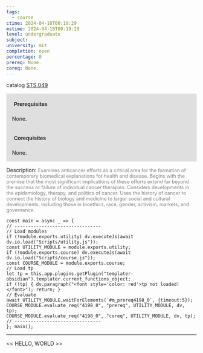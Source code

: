 ```yaml
---
tags:
  - course
ctime: 2024-04-18T00:19:29
mstime: 2024-04-18T00:19:29
level: undergraduate
subject: 
university: mit
completion: open
percentage: 0
prereq: None.
coreq: None.
---
```


catalog [STS.049](http://student.mit.edu/catalog/mSTSa.html#STS.049)

<span style="display: block; padding: 15px; background-color: rgb(100, 100, 100, 0.2);"><font id="m_prereq4198_0" style="display: block; font-family: Arial, sans-serif; font-weight: bold; padding: 5px">Prerequisites</font><br><span id="prereq4198_0">None.</span></span>
<span style="display: block; padding: 15px; background-color: rgb(100, 100, 100, 0.2);"><font id="m_coreq4198_0" style="display: block; font-family: Arial, sans-serif; font-weight: bold; padding: 5px">Corequisites</font><br><span id="coreq4198_0">None.</span></span>

<font style="">Description:</font>
<font style="color: grey; font-size: 0.8rem;">Examines anticancer efforts as a critical area for the formation of contemporary biomedical explanations for health and disease. Begins with the premise that the most significant implications of these efforts extend far beyond the success or failure of individual cancer therapies. Considers developments in the epidemiology, therapy, and politics of cancer. Uses the history of cancer to connect the history of biology and medicine to larger social and cultural developments, including those in bioethics, race, gender, activism, markets, and governance.</font>

```dataviewjs
const main = async _ => {
// --------------------------------
// Load modules
if (!module.exports.utility) dv.executeJs(await dv.io.load("Scripts/utility.js"));
const UTILITY_MODULE = module.exports.utility;
if (!module.exports.course) dv.executeJs(await dv.io.load("Scripts/course.js"));
const COURSE_MODULE = module.exports.course;
// Load tp
let tp = this.app.plugins.getPlugin("templater-obsidian").templater.current_functions_object;
if (!tp) { dv.paragraph("<font style='color: red'>tp not loaded!</font>"); return; }
// Evaluate
await UTILITY_MODULE.waitForElements(`#m_prereq4198_0`, {timeout:5});
COURSE_MODULE.evaluate_req("4198_0", "prereq", UTILITY_MODULE, dv, tp);
COURSE_MODULE.evaluate_req("4198_0", "coreq", UTILITY_MODULE, dv, tp);
// --------------------------------
}; main();
```

---

<< HELLO, WORLD >>
